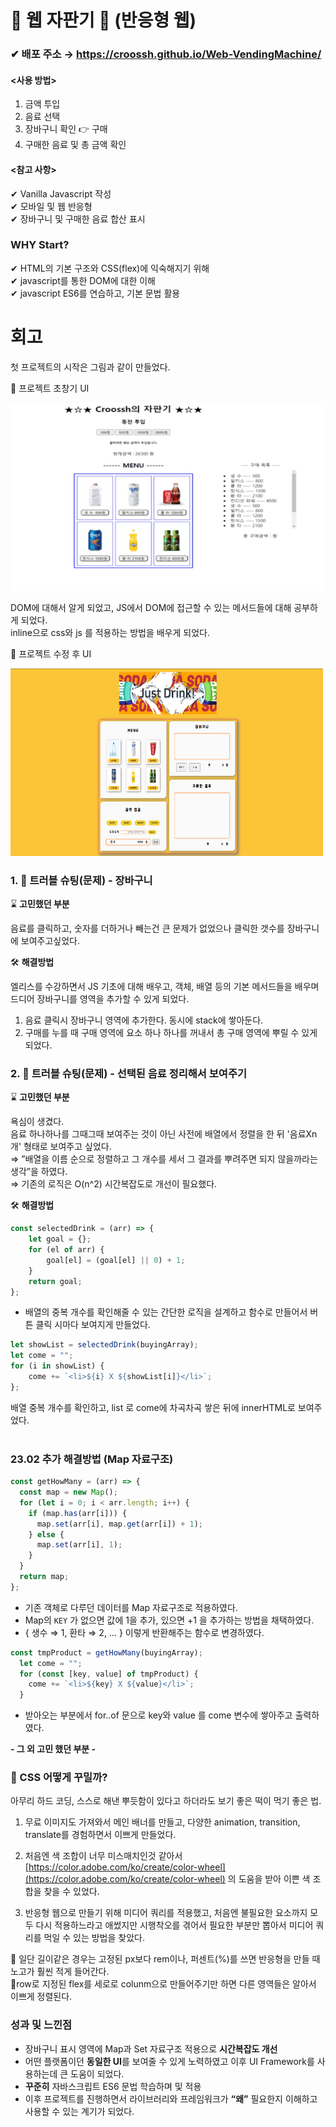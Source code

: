 # 🥤 웹 자판기 🍹 (반응형 웹)
### ✔ 배포 주소 → https://croossh.github.io/Web-VendingMachine/

#### <사용 방법>
1. 금액 투입
2. 음료 선택
3. 장바구니 확인 👉 구매
4. 구매한 음료 및 총 금액 확인

#### <참고 사항>
✔ Vanilla Javascript 작성<br>
✔ 모바일 및 웹 반응형<br>
✔ 장바구니 및 구매한 음료 합산 표시

### WHY Start?<br> 
✔ HTML의 기본 구조와 CSS(flex)에 익숙해지기 위해<br>
✔ javascript를 통한 DOM에 대한 이해<br>
✔ javascript ES6를 연습하고, 기본 문법 활용<br>

# 회고
첫 프로젝트의 시작은 그림과 같이 만들었다.

🔽 프로젝트 초창기 UI

<img src="git_Image/just_drink_initial.jpg" width="500" height="300"/>

DOM에 대해서 알게 되었고, JS에서 DOM에 접근할 수 있는 메서드들에 대해 공부하게 되었다.<br>
inline으로 css와 js 를 적용하는 방법을 배우게 되었다.<br>

🔽 프로젝트 수정 후 UI

<img src="git_Image/Untitled (1).png" width="500" height="300"/>

### 1. 🚨 **트러블 슈팅(문제)** - 장바구니

⌛ **고민했던 부분**

음료를 클릭하고, 숫자를 더하거나 빼는건 큰 문제가 없었으나 클릭한 갯수를 장바구니에 보여주고싶었다.

🛠 **해결방법**

엘리스를 수강하면서 JS 기초에 대해 배우고, 객체, 배열 등의 기본 메서드들을 배우며 드디어 장바구니를 영역을 추가할 수 있게 되었다.

1. 음료 클릭시 장바구니 영역에 추가한다. 동시에 stack에 쌓아둔다.
2. 구매를 누를 때 구매 영역에 요소 하나 하나를 꺼내서 총 구매 영역에 뿌릴 수 있게 되었다.

### 2. 🚨 **트러블 슈팅(문제)** - 선택된 음료 정리해서 보여주기

⌛ **고민했던 부분**

욕심이 생겼다.<br>
음료 하나하나를 그때그때 보여주는 것이 아닌 사전에 배열에서 정렬을 한 뒤 '음료Xn개' 형태로 보여주고 싶었다.<br>
⇒ ”배열을 이름 순으로 정렬하고 그 개수를 세서 그 결과를 뿌려주면 되지 않을까라는 생각”을 하였다.<br>
⇒ 기존의 로직은 O(n^2) 시간복잡도로 개선이 필요했다.<br>

🛠 **해결방법**

```jsx
const selectedDrink = (arr) => {
	let goal = {};
	for (el of arr) {
		goal[el] = (goal[el] || 0) + 1;
	}
	return goal;
};
```

- 배열의 중복 개수를 확인해줄 수 있는 간단한 로직을 설계하고 함수로 만들어서 버튼 클릭 시마다 보여지게 만들었다.

```jsx
let showList = selectedDrink(buyingArray);
let come = "";
for (i in showList) {
	come += `<li>${i} X ${showList[i]}</li>`;
};
```

배열 중복 개수를 확인하고, list 로 come에 차곡차곡 쌓은 뒤에 innerHTML로 보여주었다.<br>
<br>
### 23.02 추가 해결방법 (Map 자료구조)
```js
const getHowMany = (arr) => {
  const map = new Map();
  for (let i = 0; i < arr.length; i++) {
    if (map.has(arr[i])) {
      map.set(arr[i], map.get(arr[i]) + 1);
    } else {
      map.set(arr[i], 1);
    }
  }
  return map;
};
```
- 기존 객체로 다루던 데이터를 Map 자료구조로 적용하였다.
- Map의 `KEY` 가 없으면 값에 1을 추가, 있으면 +1 을 추가하는 방법을 채택하였다.
- { 생수 ⇒ 1, 환타 ⇒ 2, … } 이렇게 반환해주는 함수로 변경하였다.
```js
const tmpProduct = getHowMany(buyingArray);
  let come = "";
  for (const [key, value] of tmpProduct) {
    come += `<li>${key} X ${value}</li>`;
  }
```
- 받아오는 부분에서 for..of 문으로 key와 value 를 come 변수에 쌓아주고 출력하였다.

**- 그 외 고민 했던 부분 -**

### 🚨 CSS 어떻게 꾸밀까?

아무리 하드 코딩, 스스로 해낸 뿌듯함이 있다고 하더라도 보기 좋은 떡이 먹기 좋은 법.

1. 무료 이미지도 가져와서 메인 배너를 만들고, 다양한 animation, transition, translate를 경험하면서 이쁘게 만들었다.

2. 처음엔 색 조합이 너무 미스매치인것 같아서 [https://color.adobe.com/ko/create/color-wheel](https://color.adobe.com/ko/create/color-wheel) 의 도움을 받아 이쁜 색 조합을 찾을 수 있었다.

3. 반응형 웹으로 만들기 위해 미디어 쿼리를 적용했고, 처음엔 불필요한 요소까지 모두 다시 적용하느라고 애썼지만 시행착오를 겪어서 필요한 부분만 뽑아서 미디어 쿼리를 먹일 수 있는 방법을 찾았다.

🔎 일단 길이같은 경우는 고정된 px보다 rem이나, 퍼센트(%)를 쓰면 반응형을 만들 때 노고가 훨씬 적게 들어간다.<br>
🔎row로 지정된 flex를 세로로 colunm으로 만들어주기만 하면 다른 영역들은 알아서 이쁘게 정렬된다.<br>

### **성과 및 느낀점**

- 장바구니 표시 영역에 Map과 Set 자료구조 적용으로 **시간복잡도 개선**
- 어떤 플랫폼이던 **동일한 UI**를 보여줄 수 있게 노력하였고 이후 UI Framework를 사용하는데 큰 도움이 되었다.
- **꾸준히** 자바스크립트 ES6 문법 학습하며 및 적용
- 이후 프로젝트를 진행하면서 라이브러리와 프레임워크가 **“왜”** 필요한지 이해하고 사용할 수 있는 계기가 되었다.
